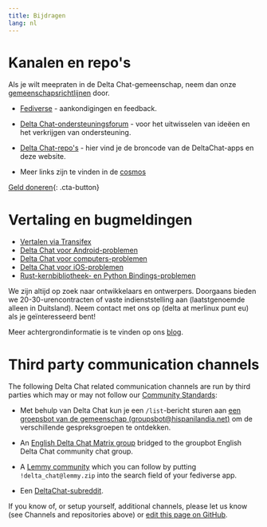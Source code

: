 ```yaml
---
title: Bijdragen
lang: nl
---
```


# Kanalen en repo's

Als je wilt meepraten in de Delta Chat-gemeenschap, neem dan onze [gemeenschapsrichtlijnen](community-standards) door.

- [Fediverse](https://chaos.social/web/@delta) - aankondigingen en feedback.

- [Delta Chat-ondersteuningsforum](https://support.delta.chat) - voor het uitwisselen van
  ideëen en het verkrijgen van ondersteuning.

- [Delta Chat-repo's](https://github.com/deltachat/) - hier vind je 
  de broncode van de DeltaChat-apps en deze website.

- Meer links zijn te vinden in de [cosmos](https://cosmos.delta.chat)

[Geld doneren](donate){: .cta-button}

# Vertaling en bugmeldingen 

- [Vertalen via Transifex](https://www.transifex.com/delta-chat/public/)
- [Delta Chat voor Android-problemen](https://github.com/deltachat/deltachat-android/issues)
- [Delta Chat voor computers-problemen](https://github.com/deltachat/deltachat-desktop/issues)
- [Delta Chat voor iOS-problemen](https://github.com/deltachat/deltachat-ios/issues)
- [Rust-kernbibliotheek- en Python Bindings-problemen](https://github.com/deltachat/deltachat-core-rust/issues)

We zijn altijd op zoek naar ontwikkelaars en ontwerpers.
Doorgaans bieden we 20-30-urencontracten of vaste indienststelling aan (laatstgenoemde alleen in Duitsland). 
Neem contact met ons op (delta at merlinux punt eu) als je geïnteresseerd bent!

Meer achtergrondinformatie is te vinden op ons [blog](https://delta.chat/en/blog).


# Third party communication channels 

The following Delta Chat related communication channels are run by third parties
which may or may not follow our [Community Standards](community-standards): 

- Met behulp van Delta Chat kun je een `/list`-bericht sturen aan [een groepsbot
  van de gemeenschap (groupsbot@hispanilandia.net)](mailto:groupsbot@hispanilandia.net) om de verschillende gespreksgroepen te ontdekken.

- An [English Delta Chat Matrix group](https://app.element.io/#/room/#Delta.Chat:matrix.org)
  bridged to the groupbot English Delta Chat community chat group.

- A [Lemmy community](https://lemmy.zip/c/delta_chat)
  which you can follow by putting `!delta_chat@lemmy.zip` 
  into the search field of your fediverse app.

- Een [DeltaChat-subreddit](https://old.reddit.com/r/DeltaChat/).

If you know of, or setup yourself, additional channels,
please let us know (see Channels and repositories above)
or [edit this page on GitHub](https://github.com/deltachat/deltachat-pages/edit/master/en/contribute.md).
